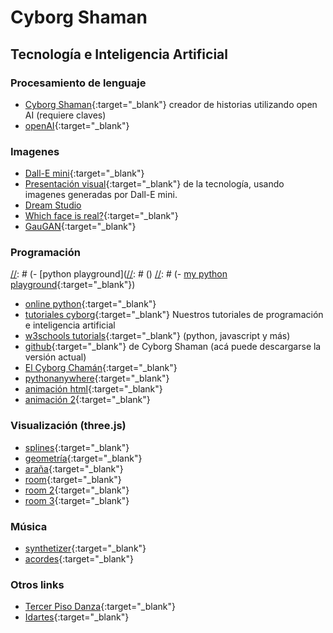 # Cyborg Shaman

## Tecnología e Inteligencia Artificial

### Procesamiento de lenguaje
- [Cyborg Shaman](https://cyborgshaman.pythonanywhere.com){:target="_blank"} creador de historias utilizando open AI (requiere claves)
- [openAI](https://openai.com/api){:target="_blank"}

[//]: # (comments are strange here...)

### Imagenes
- [Dall-E mini](https://huggingface.co/spaces/dalle-mini/dalle-mini){:target="_blank"}
- [Presentación visual](https://cyborgshaman.pythonanywhere.com/presentation){:target="_blank"} de la tecnología, usando imagenes generadas por Dall-E mini.
- [Dream Studio](https://beta.dreamstudio.ai/dream)
- [Which face is real?](https://www.whichfaceisreal.com/index.php){:target="_blank"}
- [GauGAN](http://gaugan.org/gaugan2){:target="_blank"}

### Programación
[//]: # (- [python playground]([//]: # ()
[//]: # (- [my python playground](pyodide/pythononline.html){:target="_blank"})
- [online python](https://www.online-python.com/){:target="_blank"}
- [tutoriales cyborg](tutorials/home.html){:target="_blank"} Nuestros tutoriales de programación e inteligencia artificial
- [w3schools tutorials](https://www.w3schools.com/js/default.asp){:target="_blank"} (python, javascript y más)
- [github](https://github.com/emersonjleon/cyborgchaman){:target="_blank"} de Cyborg Shaman (acá puede descargarse la versión actual)
- [El Cyborg Chamán](cyborgchaman.mkv){:target="_blank"}
- [pythonanywhere](https://pythonanywhere.com){:target="_blank"}
- [animación html](animation/animation.html){:target="_blank"}
- [animación 2](animationmaster/index.html){:target="_blank"}


### Visualización (three.js)

- [splines](/threejs/bspline6c.html){:target="_blank"}
- [geometría](/threejs/spikes.html){:target="_blank"}
- [araña](/threejs/arana.html){:target="_blank"}
- [room](/threejs/room.html){:target="_blank"}
- [room 2](/threejs/darkroom.html){:target="_blank"}
- [room 3](/threejs/projectionroom.html){:target="_blank"}

### Música
- [synthetizer](music/synth.html){:target="_blank"}
- [acordes](music/acordes.html){:target="_blank"}

### Otros links
- [Tercer Piso Danza](https://www.tercerpisodanza.com/){:target="_blank"}
- [Idartes](idartes.gov.co){:target="_blank"}

